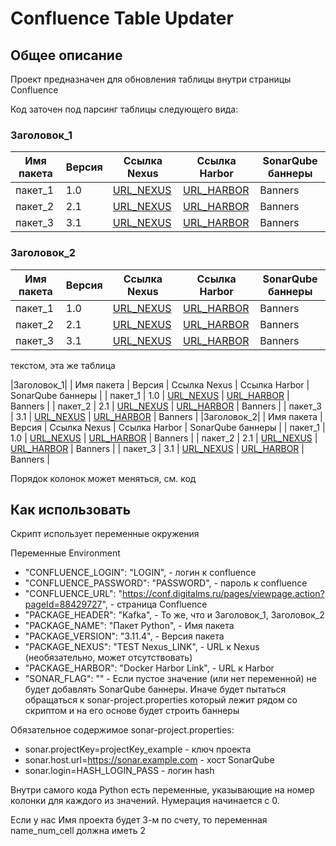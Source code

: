 # Confluence Table Updater

## Общее описание

Проект предназначен для обновления таблицы внутри страницы Confluence

Код заточен под парсинг таблицы следующего вида:

### Заголовок_1
| Имя пакета | Версия | Ссылка Nexus | Ссылка Harbor | SonarQube баннеры |
|------------|--------|--------------|---------------|-------------------|
| пакет_1    | 1.0    | [URL_NEXUS](#)    | [URL_HARBOR](#)    | Banners           |
| пакет_2    | 2.1    | [URL_NEXUS](#)    | [URL_HARBOR](#)    | Banners           |
| пакет_3    | 3.1    | [URL_NEXUS](#)    | [URL_HARBOR](#)    | Banners           |
### Заголовок_2
| Имя пакета | Версия | Ссылка Nexus | Ссылка Harbor | SonarQube баннеры |
|------------|--------|--------------|---------------|-------------------|
| пакет_1    | 1.0    | [URL_NEXUS](#)    | [URL_HARBOR](#)    | Banners           |
| пакет_2    | 2.1    | [URL_NEXUS](#)    | [URL_HARBOR](#)    | Banners           |
| пакет_3    | 3.1    | [URL_NEXUS](#)    | [URL_HARBOR](#)    | Banners           |

текстом, эта же таблица

|Заголовок_1|
| Имя пакета | Версия | Ссылка Nexus | Ссылка Harbor | SonarQube баннеры |
| пакет_1    | 1.0    | [URL_NEXUS](#)    | [URL_HARBOR](#)    | Banners           |
| пакет_2    | 2.1    | [URL_NEXUS](#)    | [URL_HARBOR](#)    | Banners           |
| пакет_3    | 3.1    | [URL_NEXUS](#)    | [URL_HARBOR](#)    | Banners           |
|Заголовок_2|
| Имя пакета | Версия | Ссылка Nexus | Ссылка Harbor | SonarQube баннеры |
| пакет_1    | 1.0    | [URL_NEXUS](#)    | [URL_HARBOR](#)    | Banners           |
| пакет_2    | 2.1    | [URL_NEXUS](#)    | [URL_HARBOR](#)    | Banners           |
| пакет_3    | 3.1    | [URL_NEXUS](#)    | [URL_HARBOR](#)    | Banners           |


Порядок колонок может меняться, см. код

## Как использовать

Скрипт использует переменные окружения

Переменные Environment
- "CONFLUENCE_LOGIN": "LOGIN", - логин к confluence
- "CONFLUENCE_PASSWORD": "PASSWORD", - пароль к confluence
- "CONFLUENCE_URL": "https://conf.digitalms.ru/pages/viewpage.action?pageId=88429727", - страница Confluence
- "PACKAGE_HEADER": "Kafka", - То же, что и Заголовок_1, Заголовок_2
- "PACKAGE_NAME": "Пакет Python", - Имя пакета
- "PACKAGE_VERSION": "3.11.4", - Версия пакета
- "PACKAGE_NEXUS": "TEST Nexus_LINK", - URL к Nexus (необязательно, может отсутствовать)
- "PACKAGE_HARBOR": "Docker Harbor Link", - URL к Harbor
- "SONAR_FLAG": "" - Если пустое значение (или нет переменной) не будет добавлять SonarQube баннеры. Иначе будет пытаться обращаться к sonar-project.properties который лежит рядом со скриптом и на его основе будет строить баннеры

Обязательное содержимое sonar-project.properties:
- sonar.projectKey=projectKey_example - ключ проекта
- sonar.host.url=https://sonar.example.com - хост SonarQube
- sonar.login=HASH_LOGIN_PASS - логин hash

Внутри самого кода Python есть переменные, указывающие на номер колонки для каждого из значений. Нумерация начинается с 0.

Если у нас Имя проекта будет 3-м по счету, то переменная name_num_cell должна иметь 2


